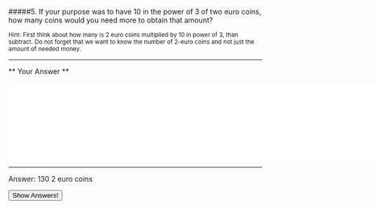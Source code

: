 #####5. If your purpose was to have 10 in the power of 3 of two euro coins, how many coins would you need more to obtain that amount?

<small><span class="gray">Hint</span>: First think about how many is 2 euro coins multiplied by 10 in power of 3, than subtract. Do not forget that we want to know the number of 2-euro coins and not just the amount of needed money.</small>

---

** Your Answer **

<textarea style="border:none;" rows="10" cols="100"></textarea>
---

<div class="answer hidden">
    Answer: 130 2 euro coins
</div>

<button class="show-answers">Show Answers!</button>